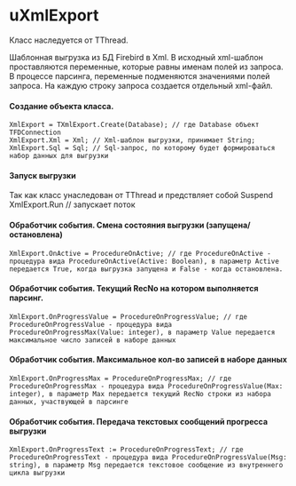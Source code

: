 # uXmlExport

Класс наследуется от TThread.

Шаблонная выгрузка из БД Firebird в Xml. В исходный xml-шаблон проставляются переменные, которые равны именам полей из запроса. В процессе парсинга, переменные подменяются значениями полей запроса. На каждую строку запроса создается отдельный xml-файл.

#### Создание объекта класса.
    XmlExport = TXmlExport.Create(Database); // где Database объект TFDConnection
    XmlExport.Xml = Xml; // Xml-шаблон выгрузки, принимает String;
    XmlExport.Sql = Sql; // Sql-запрос, по которому будет формироваться набор данных для выгрузки
    
#### Запуск выгрузки
Так как класс унаследован от TThread и предствляет собой Suspend
    XmlExport.Run // запускает поток

#### Обработчик события. Смена состояния выгрузки (запущена/остановлена)
    XmlExport.OnActive = ProcedureOnActive; // где ProcedureOnActive - процедура вида ProcedureOnActive(Active: Boolean), в параметр Active передается True, когда выгрузка запущена и False - когда остановлена.
    
#### Обработчик события. Текущий RecNo на котором выполняется парсинг.
    XmlExport.OnProgressValue = ProcedureOnProgressValue; // где ProcedureOnProgressValue - процедура вида ProcedureOnProgressMax(Value: integer), в параметр Value передается максимальное число записей в наборе данных
    
#### Обработчик события. Максимальное кол-во записей в наборе данных
    XmlExport.OnProgressMax = ProcedureOnProgressMax; // где ProcedureOnProgressMax - процедура вида ProcedureOnProgressValue(Max: integer), в параметр Max передается текущий RecNo строки из набора данных, участвующей в парсинге
    
#### Обработчик события. Передача текстовых сообщений прогресса выгрузки
    XmlExport.OnProgressText := ProcedureOnProgressText; // где ProcedureOnProgressText - процедура вида ProcedureOnProgressValue(Msg: string), в параметр Msg передается текстовое сообщение из внутреннего цикла выгрузки


